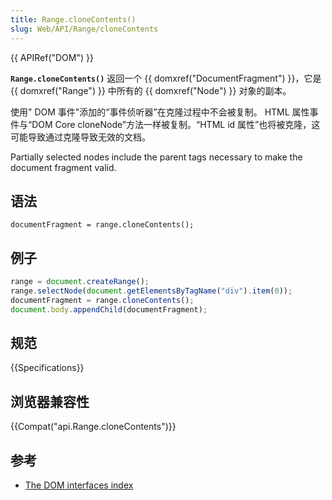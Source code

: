 ```yaml
---
title: Range.cloneContents()
slug: Web/API/Range/cloneContents
---
```

{{ APIRef("DOM") }}

**`Range.cloneContents()`** 返回一个 {{ domxref("DocumentFragment") }}，它是 {{ domxref("Range") }} 中所有的 {{ domxref("Node") }} 对象的副本。

使用" DOM 事件"添加的“事件侦听器”在克隆过程中不会被复制。 HTML 属性事件与“DOM Core cloneNode”方法一样被复制。“HTML id 属性”也将被克隆，这可能导致通过克隆导致无效的文档。

Partially selected nodes include the parent tags necessary to make the document fragment valid.

## 语法

```plain
documentFragment = range.cloneContents();
```

## 例子

```js
range = document.createRange();
range.selectNode(document.getElementsByTagName("div").item(0));
documentFragment = range.cloneContents();
document.body.appendChild(documentFragment);
```

## 规范

{{Specifications}}

## 浏览器兼容性

{{Compat("api.Range.cloneContents")}}

## 参考

- [The DOM interfaces index](/zh-CN/docs/DOM/DOM_Reference)
